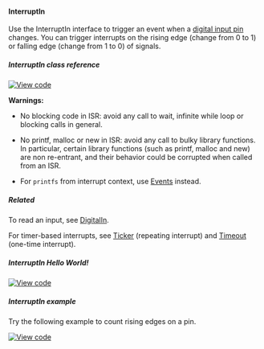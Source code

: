 #### InterruptIn

Use the InterruptIn interface to trigger an event when a [digital input pin](/docs/v5.4/reference/api-references.html#digitalin) changes. You can trigger interrupts on the rising edge (change from 0 to 1) or falling edge (change from 1 to 0) of signals. 

##### InterruptIn class reference

[![View code](https://www.mbed.com/embed/?type=library)](https://docs.mbed.com/docs/mbed-os-api/en/mbed-os-5.5/api/classmbed_1_1InterruptIn.html)

**Warnings:**

* No blocking code in ISR: avoid any call to wait, infinite while loop or blocking calls in general.

* No printf, malloc or new in ISR: avoid any call to bulky library functions. In particular, certain library functions (such as printf, malloc and new) are non re-entrant, and their behavior could be corrupted when called from an ISR.

* For `printfs` from interrupt context, use [Events](/docs/v5.4/reference/api-references.html#events) instead.

##### Related

To read an input, see [DigitalIn](/docs/v5.4/reference/api-references.html#digitalin).

For timer-based interrupts, see [Ticker](/docs/v5.4/reference/api-references.html#ticker) (repeating interrupt) and [Timeout](/docs/v5.4/reference/api-references.html#timeout) (one-time interrupt).

##### InterruptIn Hello World!

[![View code](https://www.mbed.com/embed/?url=https://developer.mbed.org/teams/mbed_example/code/InterruptIn_HelloWorld/)](https://developer.mbed.org/teams/mbed_example/code/InterruptIn_HelloWorld/file/f729f0421740/main.cpp)

##### InterruptIn example

Try the following example to count rising edges on a pin.

[![View code](https://www.mbed.com/embed/?url=https://developer.mbed.org/teams/mbed_example/code/InterruptIn_ex_1/)](https://developer.mbed.org/teams/mbed_example/code/InterruptIn_ex_1/file/8c7b073576c5/main.cpp)
